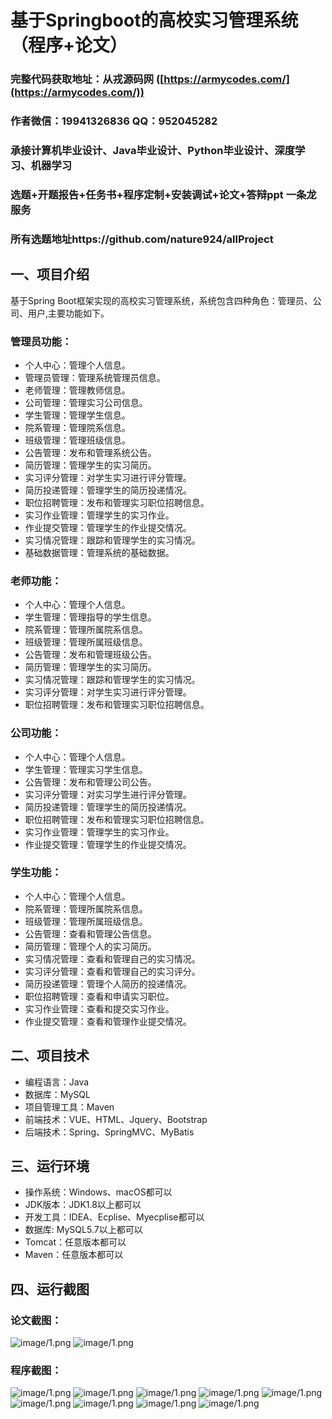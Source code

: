 基于Springboot的高校实习管理系统（程序+论文）
=
### 完整代码获取地址：从戎源码网 ([https://armycodes.com/](https://armycodes.com/))
### 作者微信：19941326836  QQ：952045282 
### 承接计算机毕业设计、Java毕业设计、Python毕业设计、深度学习、机器学习
### 选题+开题报告+任务书+程序定制+安装调试+论文+答辩ppt 一条龙服务
### 所有选题地址https://github.com/nature924/allProject

一、项目介绍
---
基于Spring Boot框架实现的高校实习管理系统，系统包含四种角色：管理员、公司、用户,主要功能如下。



### 管理员功能：
- 个人中心：管理个人信息。
- 管理员管理：管理系统管理员信息。
- 老师管理：管理教师信息。
- 公司管理：管理实习公司信息。
- 学生管理：管理学生信息。
- 院系管理：管理院系信息。
- 班级管理：管理班级信息。
- 公告管理：发布和管理系统公告。
- 简历管理：管理学生的实习简历。
- 实习评分管理：对学生实习进行评分管理。
- 简历投递管理：管理学生的简历投递情况。
- 职位招聘管理：发布和管理实习职位招聘信息。
- 实习作业管理：管理学生的实习作业。
- 作业提交管理：管理学生的作业提交情况。
- 实习情况管理：跟踪和管理学生的实习情况。
- 基础数据管理：管理系统的基础数据。

### 老师功能：
- 个人中心：管理个人信息。
- 学生管理：管理指导的学生信息。
- 院系管理：管理所属院系信息。
- 班级管理：管理所属班级信息。
- 公告管理：发布和管理班级公告。
- 简历管理：管理学生的实习简历。
- 实习情况管理：跟踪和管理学生的实习情况。
- 实习评分管理：对学生实习进行评分管理。
- 职位招聘管理：发布和管理实习职位招聘信息。

### 公司功能：
- 个人中心：管理个人信息。
- 学生管理：管理实习学生信息。
- 公告管理：发布和管理公司公告。
- 实习评分管理：对实习学生进行评分管理。
- 简历投递管理：管理学生的简历投递情况。
- 职位招聘管理：发布和管理实习职位招聘信息。
- 实习作业管理：管理学生的实习作业。
- 作业提交管理：管理学生的作业提交情况。

### 学生功能：
- 个人中心：管理个人信息。
- 院系管理：管理所属院系信息。
- 班级管理：管理所属班级信息。
- 公告管理：查看和管理公告信息。
- 简历管理：管理个人的实习简历。
- 实习情况管理：查看和管理自己的实习情况。
- 实习评分管理：查看和管理自己的实习评分。
- 简历投递管理：管理个人简历的投递情况。
- 职位招聘管理：查看和申请实习职位。
- 实习作业管理：查看和提交实习作业。
- 作业提交管理：查看和管理作业提交情况。




二、项目技术
---
- 编程语言：Java
- 数据库：MySQL
- 项目管理工具：Maven
- 前端技术：VUE、HTML、Jquery、Bootstrap
- 后端技术：Spring、SpringMVC、MyBatis

三、运行环境
---
- 操作系统：Windows、macOS都可以
- JDK版本：JDK1.8以上都可以
- 开发工具：IDEA、Ecplise、Myecplise都可以
- 数据库: MySQL5.7以上都可以
- Tomcat：任意版本都可以
- Maven：任意版本都可以

四、运行截图
---
### 论文截图：
![image/1.png](limage/1.png)
![image/1.png](limage/2.png)

### 程序截图：
![image/1.png](image/1.png)
![image/1.png](image/2.png)
![image/1.png](image/3.png)
![image/1.png](image/4.png)
![image/1.png](image/5.png)
![image/1.png](image/6.png)
![image/1.png](image/7.png)
![image/1.png](image/8.png)
![image/1.png](image/9.png)


